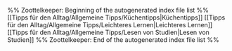 %% Zoottelkeeper: Beginning of the autogenerated index file list  %%
 [[Tipps für den Alltag/Allgemeine Tipps/Küchentipps|Küchentipps]]
 [[Tipps für den Alltag/Allgemeine Tipps/Leichteres Lernen|Leichteres Lernen]]
 [[Tipps für den Alltag/Allgemeine Tipps/Lesen von Studien|Lesen von Studien]]
%% Zoottelkeeper: End of the autogenerated index file list  %%
